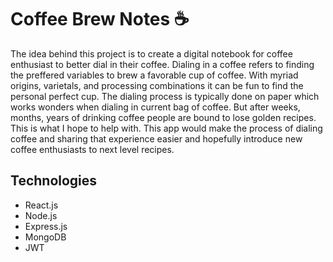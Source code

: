# Coffee Brew Notes ☕

The idea behind this project is to create a digital notebook for coffee enthusiast to better dial in their coffee. Dialing in a coffee refers to finding the preffered variables to brew a favorable cup of coffee. With myriad origins, varietals, and processing combinations it can be fun to find the personal perfect cup.
The dialing process is typically done on paper which works wonders when dialing in current bag of coffee. But after weeks, months, years of drinking coffee people are bound to lose golden recipes. This is what I hope to help with.
This app would make the process of dialing coffee and sharing that experience easier and hopefully introduce new coffee enthusiasts to next level recipes.

## Technologies

- React.js
- Node.js
- Express.js
- MongoDB
- JWT
